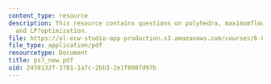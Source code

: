 ```yaml
---
content_type: resource
description: This resource contains questions on polyhedra, maximumflow, minimum?mean?cycle,
  and LP?optimization.
file: https://ol-ocw-studio-app-production.s3.amazonaws.com/courses/6-854j-advanced-algorithms-fall-2005/2458132f37811a7c2bb32e1f6007d97b_ps7_new.pdf
file_type: application/pdf
resourcetype: Document
title: ps7_new.pdf
uid: 2458132f-3781-1a7c-2bb3-2e1f6007d97b
---
```


